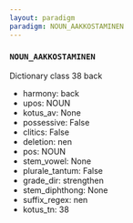 ```yaml
---
layout: paradigm
paradigm: NOUN_AAKKOSTAMINEN
---
```

### ` NOUN_AAKKOSTAMINEN `

Dictionary class 38 back
* harmony: back
* upos: NOUN
* kotus_av: None
* possessive: False
* clitics: False
* deletion: nen
* pos: NOUN
* stem_vowel: None
* plurale_tantum: False
* grade_dir: strengthen
* stem_diphthong: None
* suffix_regex: nen
* kotus_tn: 38
